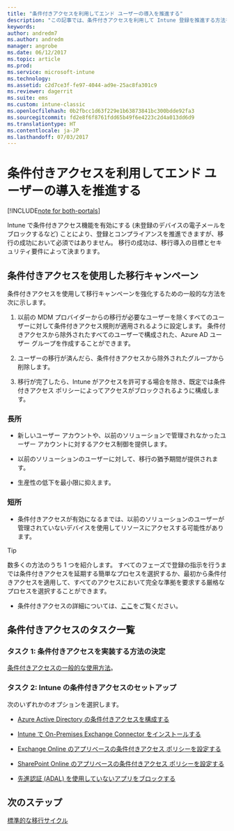 ```yaml
---
title: "条件付きアクセスを利用してエンド ユーザーの導入を推進する"
description: "この記事では、条件付きアクセスを利用して Intune 登録を推進する方法を詳しく説明します。"
keywords: 
author: andredm7
ms.author: andredm
manager: angrobe
ms.date: 06/12/2017
ms.topic: article
ms.prod: 
ms.service: microsoft-intune
ms.technology: 
ms.assetid: c2d7ce3f-fe97-4044-ad9e-25ac8fa301c9
ms.reviewer: dagerrit
ms.suite: ems
ms.custom: intune-classic
ms.openlocfilehash: 0b2fbcc1d63f229e1b63873841bc300bdde92fa3
ms.sourcegitcommit: fd2e8f6f8761fdd65b49f6e4223c2d4a013dd6d9
ms.translationtype: HT
ms.contentlocale: ja-JP
ms.lasthandoff: 07/03/2017
---
```

# <a name="drive-end-user-adoption-with-conditional-access"></a>条件付きアクセスを利用してエンド ユーザーの導入を推進する

[!INCLUDE[note for both-portals](./includes/note-for-both-portals.md)]

Intune で条件付きアクセス機能を有効にする (未登録のデバイスの電子メールをブロックするなど) ことにより、登録とコンプライアンスを推進できますが、移行の成功において必須ではありません。 移行の成功は、移行導入の目標とセキュリティ要件によって決まります。

## <a name="migration-campaign-with-conditional-access"></a>条件付きアクセスを使用した移行キャンペーン

条件付きアクセスを使用して移行キャンペーンを強化するための一般的な方法を次に示します。

1.  以前の MDM プロバイダーからの移行が必要なユーザーを除くすべてのユーザーに対して条件付きアクセス規則が適用されるように設定します。 条件付きアクセスから除外されたすべてのユーザーで構成された、Azure AD ユーザー グループを作成することができます。

2.  ユーザーの移行が済んだら、条件付きアクセスから除外されたグループから削除します。

3.  移行が完了したら、Intune がアクセスを許可する場合を除き、既定では条件付きアクセス ポリシーによってアクセスがブロックされるように構成します。

### <a name="advantages"></a>長所

-   新しいユーザー アカウントや、以前のソリューションで管理されなかったユーザー アカウントに対するアクセス制御を提供します。

-   以前のソリューションのユーザーに対して、移行の猶予期間が提供されます。

-   生産性の低下を最小限に抑えます。

### <a name="disadvantages"></a>短所

-   条件付きアクセスが有効になるまでは、以前のソリューションのユーザーが管理されていないデバイスを使用してリソースにアクセスする可能性があります。

> [!TIP]
> 数多くの方法のうち 1 つを紹介します。 すべてのフェーズで登録の指示を行うまでは条件付きアクセスを延期する簡単なプロセスを選択するか、最初から条件付きアクセスを適用して、すべてのアクセスにおいて完全な準拠を要求する厳格なプロセスを選択することができます。

-   条件付きアクセスの詳細については、[ここ](/intune/conditional-access)をご覧ください。

## <a name="task-list-for-conditional-access"></a>条件付きアクセスのタスク一覧

### <a name="task-1-decide-how-you-are-going-to-implement-conditional-access"></a>タスク 1: 条件付きアクセスを実装する方法の決定

[条件付きアクセスの一般的な使用方法](/intune/conditional-access-intune-common-ways-use)。

### <a name="task-2-set-up-intune-conditional-access"></a>タスク 2: Intune の条件付きアクセスのセットアップ

次のいずれかのオプションを選択します。

-   [Azure Active Directory の条件付きアクセスを構成する](https://docs.microsoft.com/azure/active-directory/active-directory-conditional-access-azure-portal)

-   [Intune で On-Premises Exchange Connector をインストールする](/intune/exchange-connector-install)

-   [Exchange Online のアプリベースの条件付きアクセス ポリシーを設定する](/intune/app-based-conditional-access-intune-exchange-online-create)

-   [SharePoint Online のアプリベースの条件付きアクセス ポリシーを設定する](/intune/app-based-conditional-access-intune-sharepoint-online-create)

-   [先進認証 (ADAL) を使用していないアプリをブロックする](/intune/app-modern-authentication-block)

## <a name="next-steps"></a>次のステップ

[標準的な移行サイクル](migration-guide-cycle.md)
